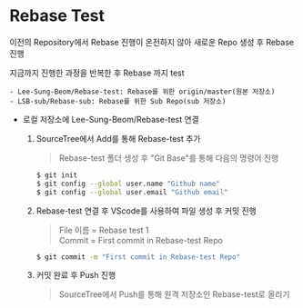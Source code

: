 # Rebase Test

이전의 Repository에서 Rebase 진행이 온전하지 않아 새로운 Repo 생성 후 Rebase 진행

지금까지 진행한 과정을 반복한 후 Rebase 까지 test

    - Lee-Sung-Beom/Rebase-test: Rebase를 위한 origin/master(원본 저장소)
    - LSB-sub/Rebase-sub: Rebase를 위한 Sub Repo(sub 저장소)

- 로컬 저장소에 Lee-Sung-Beom/Rebase-test 연결

    1. SourceTree에서 Add를 통해 Rebase-test 추가
        > Rebase-test 폴더 생성 후 "Git Base"를 통해 다음의 명령어 진행
        ```sh
        $ git init
        $ git config --global user.name "Github name"
        $ git config --global user.email "Github email"
        ```
    2. Rebase-test 연결 후 VScode를 사용하여 파일 생성 후 커밋 진행
        > File 이름 = Rebase test 1  
        > Commit = First commit in Rebase-test Repo
        ```sh
        $ git commit -m "First commit in Rebase-test Repo"
        ```
    3. 커밋 완료 후 Push 진행
        > SourceTree에서 Push를 통해 원격 저장소인 Rebase-test로 올리기
        

